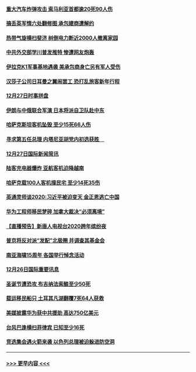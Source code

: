 #### [重大汽车炸弹攻击 索马利亚首都逾20死90人伤](../pages/prog202/a102739413.md?t=12282144) 
#### [搞丢英军情六处翻修图 承包建商遭解约](../pages/prog202/a102739401.md?t=12282144) 
#### [热带气旋横扫斐济 树倒电力断近2000人撤离家园](../pages/prog202/a102739251.md?t=12282144) 
#### [中共外交部学川普发推特 惨遭网友炮轰](../pages/prog202/a102739216.md?t=12282144) 
#### [伊拉克K1军事基地遇袭 美承包商身亡另有军人受伤](../pages/prog202/a102739183.md?t=12282144) 
#### [汉莎子公司日耳曼之翼闹罢工 恐打乱旅客新年行程](../pages/prog202/a102739172.md?t=12282144) 
#### [12月27日时事拼盘](../pages/prog202/a102738992.md?t=12282144) 
#### [伊朗与中俄联合军演 日本将派自卫队赴中东](../pages/prog202/a102738823.md?t=12282144) 
#### [哈萨克斯坦客机坠毁 至少15死66人伤](../pages/prog202/a102738606.md?t=12282144) 
#### [寻求第五任总理 内塔尼亚胡党内初选获胜　](../pages/prog202/a102738772.md?t=12282144) 
#### [12月27日国际新闻简讯](../pages/prog202/a102738604.md?t=12282144) 
#### [陆客充电器爆炸 亚航客机迫降越南](../pages/prog202/a102738530.md?t=12282144) 
#### [哈萨克载100人客机撞民宅 至少14死35伤](../pages/prog202/a102738485.md?t=12282144) 
#### [英通灵师谈2020:习近平被迫变天 金正恩逃亡中国](../pages/prog202/a102738340.md?t=12282144) 
#### [华为工程师移民梦碎 加拿大裁决“必须离境”](../pages/prog202/a102738306.md?t=12282144) 
#### [【直播预告】新唐人电视台2020跨年缤纷夜](../pages/prog202/a102738273.md?t=12282144) 
#### [普京将反对派“发配”北极圈 并调查其基金会](../pages/prog202/a102738056.md?t=12282144) 
#### [南亚海啸15周年 各国举行悼念活动](../pages/prog202/a102738043.md?t=12282144) 
#### [12月26日国际重要讯息](../pages/prog202/a102737872.md?t=12282144) 
#### [圣诞节遭恐攻 布吉纳法索酿至少50死](../pages/prog202/a102737869.md?t=12282144) 
#### [载运移民船只 土耳其凡湖翻覆7死64人获救](../pages/prog202/a102737839.md?t=12282144) 
#### [美媒披露华为获中共援助 高达750亿美元](../pages/prog202/a102737744.md?t=12282144) 
#### [台风巴逢横扫菲律宾 已知至少16死](../pages/prog202/a102737673.md?t=12282144) 
#### [竞选集会遇火箭来袭 以色列总理被迫躲进防空洞](../pages/prog202/a102737659.md?t=12282144) 

----
#### [ >>> 更早内容 <<< ](../indexes/prog202-earlier.md)
